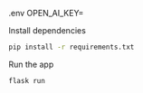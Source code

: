 .env
OPEN_AI_KEY=

Install dependencies
```bash
pip install -r requirements.txt
```

Run the app
```bash
flask run
